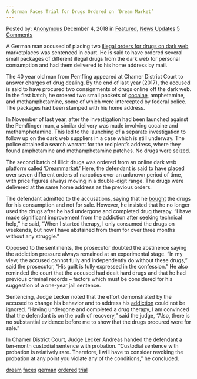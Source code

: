 ```yaml
---
A German Faces Trial for Drugs Ordered on ‘Dream Market’
---
```

<article class="post-listing post-27465 post type-post status-publish format-standard has-post-thumbnail hentry 
 tag-dream tag-faces tag-german tag-ordered tag-trial">
<div class="post-inner">
<span>Posted by: <a href="https://www.deepdotweb.com/author/anony/" title="">Anonymous </a></span>
<span>December 4, 2018</span>
<span>in <a href="https://www.deepdotweb.com/category/deepdot-news/" rel="category tag">Featured</a>, <a href="https://www.deepdotweb.com/category/news-updates/" rel="category tag">News Updates</a></span>
<span><a href="https://www.deepdotweb.com/2018/12/04/a-german-faces-trial-for-drugs-ordered-on-dream-market/#comments">5 Comments</a></span>


<p>A German man accused of placing two <a href="https://www.mittelbayerische.de/region/cham-nachrichten/pemflinger-bestellte-drogen-im-darknet-20909-art1719460.html&quot; \o &quot;https://www.mittelbayerische.de/region/cham-nachrichten/pemflinger-bestellte-drogen-im-darknet-20909-art1719460.html">illegal orders for drug</a><a href="https://www.mittelbayerische.de/region/cham-nachrichten/pemflinger-bestellte-drogen-im-darknet-20909-art1719460.html&quot; \o &quot;https://www.mittelbayerische.de/region/cham-nachrichten/pemflinger-bestellte-drogen-im-darknet-20909-art1719460.html">s</a><a href="https://www.mittelbayerische.de/region/cham-nachrichten/pemflinger-bestellte-drogen-im-darknet-20909-art1719460.html&quot; \o &quot;https://www.mittelbayerische.de/region/cham-nachrichten/pemflinger-bestellte-drogen-im-darknet-20909-art1719460.html"> on</a><a href="https://www.mittelbayerische.de/region/cham-nachrichten/pemflinger-bestellte-drogen-im-darknet-20909-art1719460.html&quot; \o &quot;https://www.mittelbayerische.de/region/cham-nachrichten/pemflinger-bestellte-drogen-im-darknet-20909-art1719460.html"> dark web</a> marketplaces was sentenced in court. He is said to have ordered several small packages of different illegal drugs from the dark web for personal consumption and had them delivered to his home address by mail.</p>
<p>The 40 year old man from Pemfling appeared at Chamer District Court to answer charges of drug dealing. By the end of last year (2017), the accused is said to have procured two consignments of drugs online off the dark web. In the first batch, he ordered two small packets of <a href="https://www.deepdotweb.com/2018/10/23/two-indicted-for-selling-cocaine-and-marijuana-on-dream-market/">cocaine</a>, amphetamine, and methamphetamine, some of which were intercepted by federal police. The packages had been stamped with his home address.</p>
<p>In November of last year, after the investigation had been launched against the Pemflinger man, a similar delivery was made involving cocaine and methamphetamine. This led to the launching of a separate investigation to follow up on the dark web suppliers in a case which is still underway. The police obtained a search warrant for the recipient’s address, where they found amphetamine and methamphetamine patches. No drugs were seized.</p>
<p>The second batch of illicit drugs was ordered from an online dark web platform called ‘<a href="https://www.deepdotweb.com/dream-markets-alternative-links/">Dreammarket</a>.’ Here, the defendant is said to have placed over seven different orders of narcotics over an unknown period of time, with price figures always moving in a double-digit range. The drugs were delivered at the same home address as the previous orders.</p>
<p>The defendant admitted to the accusations, saying that he <a href="https://www.deepdotweb.com/2015/09/11/tutorial-how-to-buy-from-dream-market/">bought</a> the drugs for his consumption and not for sale. However, he insisted that he no longer used the drugs after he had undergone and completed drug therapy. “I have made significant improvement from the addiction after seeking technical help,” he said, “When I started therapy, I only consumed the drugs on weekends, but now I have abstained from them for over three months without any struggle.”</p>
<p>Opposed to the sentiments, the prosecutor doubted the abstinence saying the addiction pressure always remained at an experimental stage. “In my view, the accused cannot fully and independently do without these drugs,” said the prosecutor, “His guilt is fully expressed in the confession.” He also reminded the court that the accused had dealt hard drugs and that he had previous criminal records – factors which must be considered for his suggestion of a one-year jail sentence.</p>
<p>Sentencing, Judge Lecker noted that the effort demonstrated by the accused to change his behavior and to address his <a href="https://www.deepdotweb.com/2017/03/25/german-gets-lesser-sentence-due-active-addiction-treatment/">addiction</a> could not be ignored. “Having undergone and completed a drug therapy, I am convinced that the defendant is on the path of recovery,” said the judge, “Also, there is no substantial evidence before me to show that the drugs procured were for sale.”</p>
<p>In Chamer District Court, Judge Lecker Andreas handed the defendant a ten-month custodial sentence with probation. “Custodial sentence with probation is relatively rare. Therefore, I will have to consider revoking the probation at any point you violate any of the conditions,” he concluded.</p>
</div>
<a href="https://www.deepdotweb.com/tag/dream/" rel="tag">dream</a>  <a href="https://www.deepdotweb.com/tag/faces/" rel="tag">faces</a> <a href="https://www.deepdotweb.com/tag/german/" rel="tag">german</a> <a href="https://www.deepdotweb.com/tag/ordered/" rel="tag">ordered</a> <a href="https://www.deepdotweb.com/tag/trial/" rel="tag">trial</a></span> <span style="display:none" class="updated">2018-12-04<a href="https://www.deepdotweb.com/author/anony/" title="Posts by Anonymous" rel="author">Anonymous</a></strong></div>
</div>
</article>

